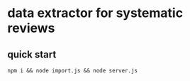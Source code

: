 # data extractor for systematic reviews

## quick start
```npm i && node import.js && node server.js```
